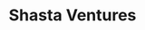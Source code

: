 ---
layout: firm_page
title: "Shasta Ventures"
id: "shasta.vc"
permalink: "/shastaventuresshasta.vc/"
website: "https://www.shasta.vc"
offices: "Portola Valley (United States)"
investment_stages: "Seed, Series A, Series B"
portfolio_companies: "Anaplan, Canva, Zuora, Nest, Nextdoor, Lattice, Glint, Highspot, The Farmer's Dog"
portfolio_link: "https://www.shasta.vc/portfolio"
investment_markets: "SaaS, cybersecurity, infrastructure, data intelligence, consumer subscription"
founded_year: "2004"
description: "Shasta Ventures is an early-stage venture capital firm with over a billion dollars under management and a 20-year track record. They focus on enterprise technology, particularly SaaS, cybersecurity, and other sectors, providing more than just capital to help their portfolio companies grow."
linkedin: "https://www.linkedin.com/company/shasta-ventures"
twitter: "https://twitter.com/shasta"
instagram: ""
team_page: "https://www.shasta.vc/team/"
investor_type: "Venture Capital"
crunchbase: "https://www.crunchbase.com/organization/shasta-ventures"
pitchbook: "https://pitchbook.com/profiles/investor/11296-45"

# SEO Optimization
meta_title: "Shasta Ventures - VC Firm - projectstartups.com"
meta_description: "Shasta Ventures, Shasta Ventures is an early-stage venture capital firm with over a billion dollars under management and a 20-year track record. They focus on enterpri..."
meta_keywords: "Shasta Ventures, SaaS, cybersecurity, infrastructure, data intelligence, consumer subscription, VC firm, venture capital, startup investor, projectstartups.com"
canonical_url: "https://vc.projectstartups.com/shastaventuresshasta.vc/"
---